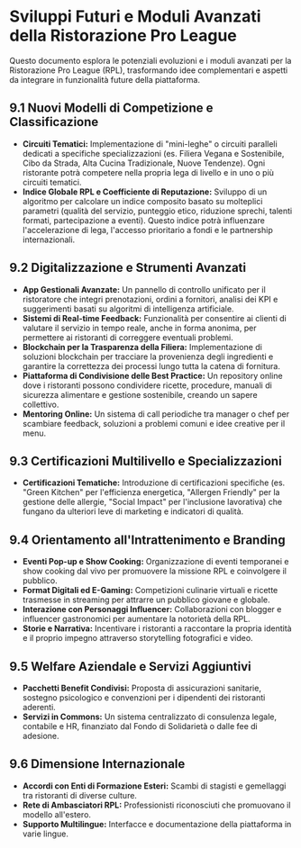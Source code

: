# Sviluppi Futuri e Moduli Avanzati della Ristorazione Pro League

Questo documento esplora le potenziali evoluzioni e i moduli avanzati per la Ristorazione Pro League (RPL), trasformando idee complementari e aspetti da integrare in funzionalità future della piattaforma.

## 9.1 Nuovi Modelli di Competizione e Classificazione

*   **Circuiti Tematici:** Implementazione di "mini-leghe" o circuiti paralleli dedicati a specifiche specializzazioni (es. Filiera Vegana e Sostenibile, Cibo da Strada, Alta Cucina Tradizionale, Nuove Tendenze). Ogni ristorante potrà competere nella propria lega di livello e in uno o più circuiti tematici.
*   **Indice Globale RPL e Coefficiente di Reputazione:** Sviluppo di un algoritmo per calcolare un indice composito basato su molteplici parametri (qualità del servizio, punteggio etico, riduzione sprechi, talenti formati, partecipazione a eventi). Questo indice potrà influenzare l'accelerazione di lega, l'accesso prioritario a fondi e le partnership internazionali.

## 9.2 Digitalizzazione e Strumenti Avanzati

*   **App Gestionali Avanzate:** Un pannello di controllo unificato per il ristoratore che integri prenotazioni, ordini a fornitori, analisi dei KPI e suggerimenti basati su algoritmi di intelligenza artificiale.
*   **Sistemi di Real-time Feedback:** Funzionalità per consentire ai clienti di valutare il servizio in tempo reale, anche in forma anonima, per permettere ai ristoranti di correggere eventuali problemi.
*   **Blockchain per la Trasparenza della Filiera:** Implementazione di soluzioni blockchain per tracciare la provenienza degli ingredienti e garantire la correttezza dei processi lungo tutta la catena di fornitura.
*   **Piattaforma di Condivisione delle Best Practice:** Un repository online dove i ristoranti possono condividere ricette, procedure, manuali di sicurezza alimentare e gestione sostenibile, creando un sapere collettivo.
*   **Mentoring Online:** Un sistema di call periodiche tra manager o chef per scambiare feedback, soluzioni a problemi comuni e idee creative per il menu.

## 9.3 Certificazioni Multilivello e Specializzazioni

*   **Certificazioni Tematiche:** Introduzione di certificazioni specifiche (es. "Green Kitchen" per l'efficienza energetica, "Allergen Friendly" per la gestione delle allergie, "Social Impact" per l'inclusione lavorativa) che fungano da ulteriori leve di marketing e indicatori di qualità.

## 9.4 Orientamento all'Intrattenimento e Branding

*   **Eventi Pop-up e Show Cooking:** Organizzazione di eventi temporanei e show cooking dal vivo per promuovere la missione RPL e coinvolgere il pubblico.
*   **Format Digitali ed E-Gaming:** Competizioni culinarie virtuali e ricette trasmesse in streaming per attrarre un pubblico giovane e globale.
*   **Interazione con Personaggi Influencer:** Collaborazioni con blogger e influencer gastronomici per aumentare la notorietà della RPL.
*   **Storie e Narrativa:** Incentivare i ristoranti a raccontare la propria identità e il proprio impegno attraverso storytelling fotografici e video.

## 9.5 Welfare Aziendale e Servizi Aggiuntivi

*   **Pacchetti Benefit Condivisi:** Proposta di assicurazioni sanitarie, sostegno psicologico e convenzioni per i dipendenti dei ristoranti aderenti.
*   **Servizi in Commons:** Un sistema centralizzato di consulenza legale, contabile e HR, finanziato dal Fondo di Solidarietà o dalle fee di adesione.

## 9.6 Dimensione Internazionale

*   **Accordi con Enti di Formazione Esteri:** Scambi di stagisti e gemellaggi tra ristoranti di diverse culture.
*   **Rete di Ambasciatori RPL:** Professionisti riconosciuti che promuovano il modello all'estero.
*   **Supporto Multilingue:** Interfacce e documentazione della piattaforma in varie lingue.
